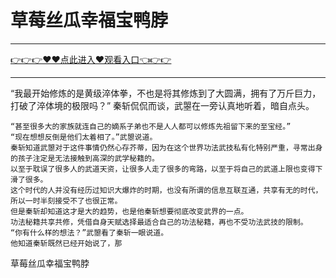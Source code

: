 # 草莓丝瓜幸福宝鸭脖

<hr/> <a href="https://github.com/siguaha/najh/issues/2">👉👉👉♥♥点此进入♥观看入口👈👉👉</a><hr/>

 “我最开始修炼的是黄级淬体拳，不也是将其修炼到了大圆满，拥有了万斤巨力，打破了淬体境的极限吗？”
    秦斩侃侃而谈，武曌在一旁认真地听着，暗自点头。

    “甚至很多大的家族就连自己的嫡系子弟也不是人人都可以修炼先祖留下来的至宝经。”
    “现在想想反倒是他们太着相了。”武曌说道。
    秦斩知道武曌对于这件事情仍然心存芥蒂，因为在这个世界功法武技私有化特别严重，寻常出身的孩子注定是无法接触到高深的武学秘籍的。
    以至于耽误了很多人的武道天资，让很多人走了很多的弯路，以至于将自己的武道上限也变得下滑了很多。
    这个时代的人并没有经历过知识大爆炸的时期，也没有所谓的信息互联互通，共享有无的时代，所以一时半刻接受不了也很正常。
    但是秦斩却知道这才是大的趋势，也是他秦斩想要彻底改变武界的一点。
    功法秘籍共享共修，凭借自身天赋选择最适合自己的功法秘籍，再也不受功法武技的限制。
    “你有什么样的想法？”武曌看了秦斩一眼说道。
    他知道秦斩既然已经开始说了，那
草莓丝瓜幸福宝鸭脖
